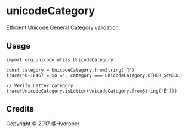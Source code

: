 # unicodeCategory

Efficient [Unicode General Category](https://en.wikipedia.org/wiki/Template:General_Category_(Unicode)) validation.

## Usage

```as3
import org.unicode.utils.UnicodeCategory

const category = UnicodeCategory.fromString('👧')
trace('U+1F467 = So =', category === UnicodeCategory.OTHER_SYMBOL)

// Verify Letter category
trace(UnicodeCategory.isLetter(UnicodeCategory.fromString('Ë')))
```

## Credits

Copyright © 2017 @Hydroper